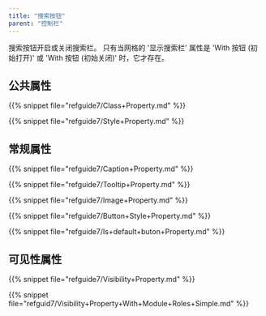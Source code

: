 ```yaml
---
title: "搜索按钮"
parent: "控制栏"
---
```


搜索按钮开启或关闭搜索栏。 只有当网格的 '显示搜索栏' 属性是 'With 按钮 (初始打开)' 或 'With 按钮 (初始关闭)' 时，它才存在。

## 公共属性

{{% snippet file="refguide7/Class+Property.md" %}}

{{% snippet file="refguide7/Style+Property.md" %}}

## 常规属性

{{% snippet file="refguide7/Caption+Property.md" %}}

{{% snippet file="refguide7/Tooltip+Property.md" %}}

{{% snippet file="refguide7/Image+Property.md" %}}

{{% snippet file="refguide7/Button+Style+Property.md" %}}

{{% snippet file="refguide7/Is+default+buton+Property.md" %}}

## 可见性属性

{{% snippet file="refguide7/Visibility+Property.md" %}}

{{% snippet file="refguid7/Visibility+Property+With+Module+Roles+Simple.md" %}}
